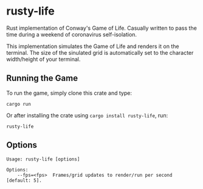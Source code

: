# rusty-life

Rust implementation of Conway's Game of Life. Casually written to pass the time during a weekend of coronavirus self-isolation.

This implementation simulates the Game of Life and renders it on the terminal. The size of the sinulated grid is automatically set to the character width/height of your terminal.

## Running the Game

To run the game, simply clone this crate and type:

```
cargo run
```

Or after installing the crate using `cargo install rusty-life`, run:

```
rusty-life
```

## Options

```
Usage: rusty-life [options]

Options:
    --fps=<fps>  Frames/grid updates to render/run per second [default: 5].
```
